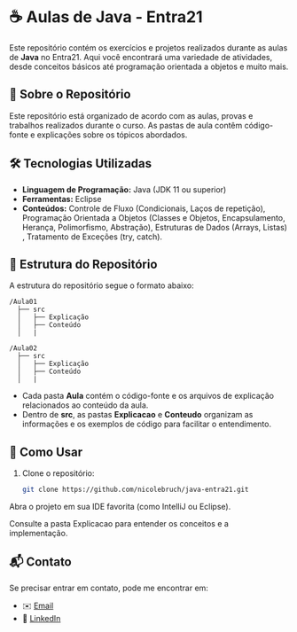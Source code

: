 # ☕ Aulas de Java - Entra21

Este repositório contém os exercícios e projetos realizados durante as aulas de **Java** no Entra21. Aqui você encontrará uma variedade de atividades, desde conceitos básicos até programação orientada a objetos e muito mais.

## 📌 Sobre o Repositório
Este repositório está organizado de acordo com as aulas, provas e trabalhos realizados durante o curso. As pastas de aula contêm código-fonte e explicações sobre os tópicos abordados.

## 🛠 Tecnologias Utilizadas
- **Linguagem de Programação:** Java (JDK 11 ou superior)
- **Ferramentas:** Eclipse
- **Conteúdos:** Controle de Fluxo (Condicionais, Laços de repetição), Programação Orientada a Objetos (Classes e Objetos, Encapsulamento, Herança, Polimorfismo, Abstração), Estruturas de Dados (Arrays, Listas) , Tratamento de Exceções (try, catch).

## 📂 Estrutura do Repositório
A estrutura do repositório segue o formato abaixo:
```
/Aula01
  ├── src
  │   ├── Explicação
  │   ├── Conteúdo
  │   |

/Aula02
  ├── src
  │   ├── Explicação
  │   ├── Conteúdo
  │   |

```

- Cada pasta **Aula** contém o código-fonte e os arquivos de explicação relacionados ao conteúdo da aula.
- Dentro de **src**, as pastas **Explicacao** e **Conteudo** organizam as informações e os exemplos de código para facilitar o entendimento.

## 🚀 Como Usar
1. Clone o repositório:
   ```sh
   git clone https://github.com/nicolebruch/java-entra21.git
Abra o projeto em sua IDE favorita (como IntelliJ ou Eclipse).

Consulte a pasta Explicacao para entender os conceitos e a implementação.

## 📬 Contato
Se precisar entrar em contato, pode me encontrar em:

- ✉️ [Email](mailto:bruchnicole04@gmail.com)
- 🔗 [LinkedIn](https://www.linkedin.com/in/bruchnicole/)
